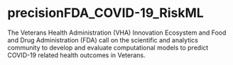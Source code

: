 # precisionFDA_COVID-19_RiskML
The Veterans Health Administration (VHA) Innovation Ecosystem and Food and Drug Administration (FDA) call on the scientific and analytics community to develop and evaluate computational models to predict COVID-19 related health outcomes in Veterans. 
